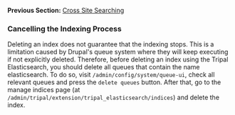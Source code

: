 **Previous Section:** [Cross Site Searching](cross-site-search.md)

### Cancelling the Indexing Process
Deleting an index does not guarantee that the indexing stops. This is a limitation caused by Drupal's queue system where
they will keep executing if not explicitly deleted. Therefore, before deleting an index using the Tripal Elasticsearch,
you should delete all queues that contain the name elasticsearch. To do so, visit `/admin/config/system/queue-ui`, check
all relevant queues and press the  `delete queues` button. After that, go to the manage indices page
(at `/admin/tripal/extension/tripal_elasticsearch/indices`) and delete the index.